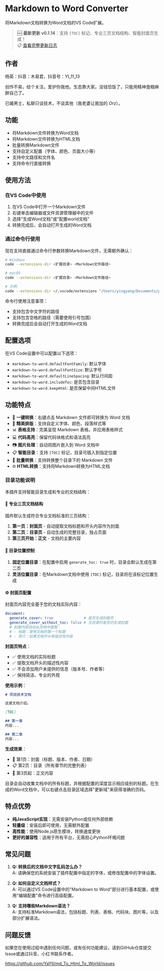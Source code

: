 # Markdown to Word Converter

将Markdown文档转换为Word文档的VS Code扩展。

> 🆕 **最新更新 v0.1.14**：支持 `[TOC]` 标记、专业三页文档结构、智能封面页生成！  
> 📋 [查看完整更新日志](CHANGELOG.md)

## 作者

杨英：抖音：木易君，抖音号：YI_11_13

创作不易，给个关注。爱护你我他。生态靠大家。没钱恰饭了，只能用精神食粮麻醉自己了。

已婚男士，私聊只谈技术，不谈其他（我老婆让我加的 _Orz_）。


## 功能

- 将Markdown文件转换为Word文档
- 将Markdown文件转换为HTML文档
- 批量转换Markdown文件
- 支持自定义配置（字体、颜色、页面大小等）
- 支持中文路径和文件名
- 支持命令行直接转换

## 使用方法

### 在VS Code中使用

1. 在VS Code中打开一个Markdown文件
2. 右键单击编辑器或文件资源管理器中的文件
3. 选择"生成Word文档"或"配置world文档"
4. 转换完成后，会自动打开生成的Word文档

### 通过命令行使用

现在支持直接通过命令行参数转换Markdown文件，无需额外确认：

```bash
# Windows
code --extensions-dir <扩展目录> <Markdown文件路径>

# macOS
code --extensions-dir <扩展目录> <Markdown文件路径>

# 示例
code --extensions-dir ~/.vscode/extensions "/Users/yingyang/Documents/project/mdworld/AIWorld/资料规则/规则.md"
```

命令行使用注意事项：
- 支持包含中文字符的路径
- 支持包含空格的路径（需要使用引号包围）
- 转换完成后会自动打开生成的Word文档

## 配置选项

在VS Code设置中可以配置以下选项：

- `markdown-to-word.defaultFontFamily`: 默认字体
- `markdown-to-word.defaultFontSize`: 默认字号
- `markdown-to-word.defaultLineSpacing`: 默认行间距
- `markdown-to-word.includeToc`: 是否包含目录
- `markdown-to-word.keepHtml`: 是否保留中间HTML文件



## 功能特点

- 🚀 **一键转换**：右键点击 Markdown 文件即可转换为 Word 文档
- 🎨 **精美排版**：支持自定义字体、颜色、段落样式等
- 📊 **表格支持**：完美呈现 Markdown 表格，并应用表格样式
- 💻 **代码高亮**：保留代码块格式和语法高亮
- 📷 **图片处理**：自动将图片嵌入到 Word 文档中
- 📋 **智能目录**：支持 `[TOC]` 标记，目录可插入到指定位置
- 🔄 **批量转换**：支持转换整个目录下的 Markdown 文件
- 🌐 **HTML转换**：支持将Markdown转换为HTML文档

### 目录功能说明

本插件支持智能目录生成和专业的文档结构：

#### 📄 **专业三页文档结构**

插件默认生成符合专业文档标准的三页结构：

1. **第一页：封面页** - 自动提取文档标题和开头内容作为封面
2. **第二页：目录页** - 自动生成的完整目录，独占页面
3. **第三页开始：正文** - 文档的主要内容

#### 🎯 **目录位置控制**

1. **固定位置目录**：在配置中启用 `generate_toc: true` 时，目录会默认生成在第二页
2. **灵活位置目录**：在Markdown文档中使用 `[TOC]` 标记，目录将在该标记位置生成

#### ⚙️ **封面页配置**

封面页内容完全基于您的文档实际内容：

```yaml
document:
  generate_cover: true              # 是否生成封面页
  generate_cover_without_toc: false # 无目录时是否仍生成封面
  # 封面内容自动从文档中提取：
  # - 标题：使用文档的第一个标题
  # - 简介：如果文档开头有描述性内容
```

**封面页特点**：
- ✅ 使用文档的实际标题
- ✅ 提取文档开头的描述性内容
- ✅ 不会添加用户未提供的信息（版本号、作者等）
- ✅ 保持简洁、专业的外观

**使用示例**：
```markdown
# 项目技术文档

这是文档介绍。

[TOC]

## 第一章
内容...

## 第二章  
内容...
```

**生成效果**：
- 📄 第1页：封面（标题、版本、作者、日期）
- 📋 第2页：目录（所有章节的完整列表）  
- 📖 第3页起：正文内容

目录会自动收集文档中的所有标题，并根据配置的深度显示相应级别的标题。在生成的Word文档中，可以右键点击目录区域选择"更新域"来获得准确的页码。

## 特点优势

- **纯JavaScript实现**：无需安装Python或任何外部依赖
- **轻量级**：安装后即可使用，无需额外配置
- **高性能**：使用Node.js原生模块，转换速度更快
- **更好的兼容性**：适用于所有平台，无需担心Python环境问题

## 常见问题

1. **Q: 转换后的文档中文字乱码怎么办？**  
   A: 请确保您的系统安装了插件配置中指定的字体，或修改配置中的字体设置。

2. **Q: 如何自定义文档样式？**  
   A: 可以通过VS Code设置中的"Markdown to Word"部分进行基本配置，或使用"编辑配置"命令进行高级配置。

3. **Q: 支持哪些Markdown语法？**  
   A: 支持标准Markdown语法，包括标题、列表、表格、代码块、图片等，以及部分扩展语法。

## 问题反馈

如果您在使用过程中遇到任何问题，或有任何功能建议，请到GitHub仓库提交Issue或通过抖音、小红书联系作者。 

https://github.com/YaYII/md_To_Html_To_World/issues